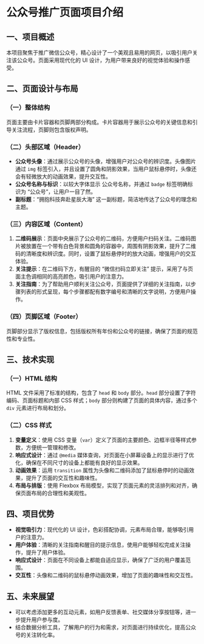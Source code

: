 # 公众号推广页面项目介绍

## 一、项目概述
本项目聚焦于推广微信公众号，精心设计了一个美观且易用的网页，以吸引用户关注该公众号。页面采用现代化的 UI 设计，为用户带来良好的视觉体验和操作感受。

## 二、页面设计与布局
### （一）整体结构
页面主要由卡片容器和页脚两部分构成。卡片容器用于展示公众号的关键信息和引导关注流程，页脚则包含版权声明。

### （二）头部区域（Header）
- **公众号头像**：通过展示公众号的头像，增强用户对公众号的辨识度。头像图片通过 `img` 标签引入，并且设置了圆角和阴影效果，当用户鼠标悬停时，头像还会有轻微放大的动画效果，提升交互性。
- **公众号名称与标识**：以较大字体显示 公众号名称，并通过 `badge` 标签明确标识为 “公众号”，让用户一目了然。
- **副标题**：“拥抱科技奔赴星辰大海” 这一副标题，简洁地传达了公众号的理念和主题。

### （三）内容区域（Content）
1. **二维码展示**：页面中央展示了公众号的二维码，方便用户扫码关注。二维码图片被放置在一个带有白色背景和圆角的容器中，周围有阴影效果，提升了二维码的清晰度和辨识度。同时，设置了鼠标悬停时的放大动画，增强用户的交互体验。
2. **关注提示**：在二维码下方，有醒目的 “微信扫码立即关注” 提示，采用了与页面主色调相同的高亮颜色，吸引用户的注意力。
3. **关注指南**：为了帮助用户顺利关注公众号，页面提供了详细的关注指南，以步骤列表的形式呈现，每个步骤都配有数字编号和清晰的文字说明，方便用户操作。

### （四）页脚区域（Footer）
页脚部分显示了版权信息，包括版权所有年份和公众号的链接，确保了页面的规范性和专业性。

## 三、技术实现
### （一）HTML 结构
HTML 文件采用了标准的结构，包含了 `head` 和 `body` 部分。`head` 部分设置了字符编码、页面标题和内部 CSS 样式；`body` 部分则构建了页面的具体内容，通过多个 `div` 元素进行布局和划分。

### （二）CSS 样式
1. **变量定义**：使用 CSS 变量（`var`）定义了页面的主要颜色、边框半径等样式参数，方便统一管理和修改。
2. **响应式设计**：通过 `@media` 媒体查询，对页面在小屏幕设备上的显示进行了优化，确保在不同尺寸的设备上都能有良好的显示效果。
3. **动画效果**：运用 `transition` 属性为头像和二维码添加了鼠标悬停时的动画效果，提升了页面的交互性和趣味性。
4. **布局与排版**：使用 Flexbox 布局模型，实现了页面元素的灵活排列和对齐，确保页面布局的合理性和美观性。

## 四、项目优势
- **视觉吸引力**：现代化的 UI 设计，色彩搭配协调，元素布局合理，能够吸引用户的注意力。
- **用户体验**：清晰的关注指南和醒目的提示信息，使用户能够轻松完成关注操作，提升了用户体验。
- **响应式设计**：页面在不同设备上都能自适应显示，确保了广泛的用户覆盖范围。
- **交互性**：头像和二维码的鼠标悬停动画效果，增加了页面的趣味性和交互性。

## 五、未来展望
- 可以考虑添加更多的互动元素，如用户反馈表单、社交媒体分享按钮等，进一步提升用户参与度。
- 结合数据分析工具，了解用户的行为和需求，对页面进行持续优化，提高公众号的关注转化率。 
